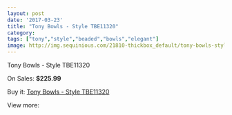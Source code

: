 ```yaml
---
layout: post
date: '2017-03-23'
title: "Tony Bowls - Style TBE11320"
category: 
tags: ["tony","style","beaded","bowls","elegant"]
image: http://img.sequinious.com/21810-thickbox_default/tony-bowls-style-tbe11320.jpg
---
```

Tony Bowls - Style TBE11320

On Sales: **$225.99**
<a href="https://www.sequinious.com/9817-tony-bowls-style-tbe11320.html"><amp-img layout="responsive" width="600" height="600" src="//img.sequinious.com/21810-thickbox_default/tony-bowls-style-tbe11320.jpg" alt="Tony Bowls - Style TBE11320 0" /></a>
<a href="https://www.sequinious.com/9817-tony-bowls-style-tbe11320.html"><amp-img layout="responsive" width="600" height="600" src="//img.sequinious.com/21816-thickbox_default/tony-bowls-style-tbe11320.jpg" alt="Tony Bowls - Style TBE11320 1" /></a>
<a href="https://www.sequinious.com/9817-tony-bowls-style-tbe11320.html"><amp-img layout="responsive" width="600" height="600" src="//img.sequinious.com/21815-thickbox_default/tony-bowls-style-tbe11320.jpg" alt="Tony Bowls - Style TBE11320 2" /></a>
<a href="https://www.sequinious.com/9817-tony-bowls-style-tbe11320.html"><amp-img layout="responsive" width="600" height="600" src="//img.sequinious.com/21814-thickbox_default/tony-bowls-style-tbe11320.jpg" alt="Tony Bowls - Style TBE11320 3" /></a>
<a href="https://www.sequinious.com/9817-tony-bowls-style-tbe11320.html"><amp-img layout="responsive" width="600" height="600" src="//img.sequinious.com/21813-thickbox_default/tony-bowls-style-tbe11320.jpg" alt="Tony Bowls - Style TBE11320 4" /></a>
<a href="https://www.sequinious.com/9817-tony-bowls-style-tbe11320.html"><amp-img layout="responsive" width="600" height="600" src="//img.sequinious.com/21812-thickbox_default/tony-bowls-style-tbe11320.jpg" alt="Tony Bowls - Style TBE11320 5" /></a>
<a href="https://www.sequinious.com/9817-tony-bowls-style-tbe11320.html"><amp-img layout="responsive" width="600" height="600" src="//img.sequinious.com/21811-thickbox_default/tony-bowls-style-tbe11320.jpg" alt="Tony Bowls - Style TBE11320 6" /></a>

Buy it: [Tony Bowls - Style TBE11320](https://www.sequinious.com/9817-tony-bowls-style-tbe11320.html "Tony Bowls - Style TBE11320")

View more: [](https://www.sequinious.com/- "")